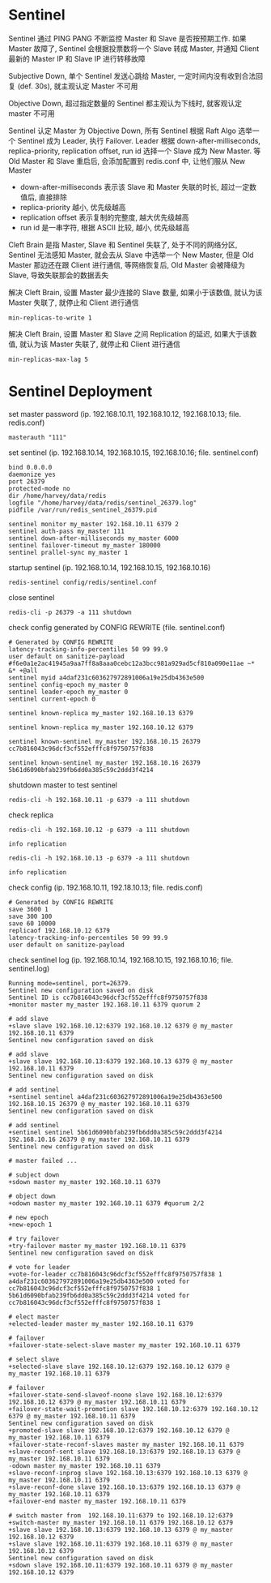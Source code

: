 # Sentinel

Sentinel 通过 PING PANG 不断监控 Master 和 Slave 是否按预期工作. 如果 Master 故障了, Sentinel 会根据投票数将一个 Slave 转成 Master, 并通知 Client 最新的 Master IP 和 Slave IP 进行转移故障

Subjective Down, 单个 Sentinel 发送心跳给 Master, 一定时间内没有收到合法回复 (def. 30s), 就主观认定 Master 不可用

Objective Down, 超过指定数量的 Sentinel 都主观认为下线时, 就客观认定 master 不可用

Sentinel 认定 Master 为 Objective Down, 所有 Sentinel 根据 Raft Algo 选举一个 Sentinel 成为 Leader, 执行 Failover. Leader 根据 down-after-milliseconds, replica-priority, replication offset, run id 选择一个 Slave 成为 New Master. 等 Old Master 和 Slave 重启后, 会添加配置到 redis.conf 中, 让他们服从 New Master

- down-after-milliseconds 表示该 Slave 和 Master 失联的时长, 超过一定数值后, 直接排除
- replica-priority 越小, 优先级越高
- replication offset 表示复制的完整度, 越大优先级越高
- run id 是一串字符, 根据 ASCII 比较, 越小, 优先级越高

Cleft Brain 是指 Master, Slave 和 Sentinel 失联了, 处于不同的网络分区, Sentinel 无法感知 Master, 就会去从 Slave 中选举一个 New Master, 但是 Old Master 那边还在跟 Client 进行通信, 等网络恢复后, Old Master 会被降级为 Slave, 导致失联那会的数据丢失

解决 Cleft Brain, 设置 Master 最少连接的 Slave 数量, 如果小于该数值, 就认为该 Master 失联了, 就停止和 Client 进行通信

```shell
min-replicas-to-write 1
```

解决 Cleft Brain, 设置 Master 和 Slave 之间 Replication 的延迟, 如果大于该数值, 就认为该 Master 失联了, 就停止和 Client 进行通信

```shell
min-replicas-max-lag 5
```

# Sentinel Deployment

set master password (ip. 192.168.10.11, 192.168.10.12, 192.168.10.13; file. redis.conf)

```shell
masterauth "111"
```

set sentinel (ip. 192.168.10.14, 192.168.10.15, 192.168.10.16; file. sentinel.conf)

```shell
bind 0.0.0.0
daemonize yes
port 26379
protected-mode no
dir /home/harvey/data/redis
logfile "/home/harvey/data/redis/sentinel_26379.log"
pidfile /var/run/redis_sentinel_26379.pid

sentinel monitor my_master 192.168.10.11 6379 2
sentinel auth-pass my_master 111
sentinel down-after-milliseconds my_master 6000
sentinel failover-timeout my_master 180000
sentinel prallel-sync my_master 1
```

startup sentinel (ip. 192.168.10.14, 192.168.10.15, 192.168.10.16)

```shell
redis-sentinel config/redis/sentinel.conf
```

close sentinel

```shell
redis-cli -p 26379 -a 111 shutdown
```

check config generated by CONFIG REWRITE (file. sentinel.conf)

```shell
# Generated by CONFIG REWRITE
latency-tracking-info-percentiles 50 99 99.9
user default on sanitize-payload #f6e0a1e2ac41945a9aa7ff8a8aaa0cebc12a3bcc981a929ad5cf810a090e11ae ~* &* +@all
sentinel myid a4daf231c603627972891006a19e25db4363e500
sentinel config-epoch my_master 0
sentinel leader-epoch my_master 0
sentinel current-epoch 0

sentinel known-replica my_master 192.168.10.13 6379

sentinel known-replica my_master 192.168.10.12 6379

sentinel known-sentinel my_master 192.168.10.15 26379 cc7b816043c96dcf3cf552efffc8f9750757f838

sentinel known-sentinel my_master 192.168.10.16 26379 5b61d6090bfab239fb6dd0a385c59c2ddd3f4214
```

shutdown master to test sentinel

```shell
redis-cli -h 192.168.10.11 -p 6379 -a 111 shutdown
```

check replica

```shell
redis-cli -h 192.168.10.12 -p 6379 -a 111 shutdown
```

```
info replication
```

```shell
redis-cli -h 192.168.10.13 -p 6379 -a 111 shutdown
```

```
info replication
```

check config (ip. 192.168.10.11, 192.18.10.13; file. redis.conf)

```shell
# Generated by CONFIG REWRITE
save 3600 1
save 300 100
save 60 10000
replicaof 192.168.10.12 6379
latency-tracking-info-percentiles 50 99 99.9
user default on sanitize-payload
```

check sentinel log (ip. 192.168.10.14, 192.168.10.15, 192.168.10.16; file. sentinel.log)

```
Running mode=sentinel, port=26379.
Sentinel new configuration saved on disk
Sentinel ID is cc7b816043c96dcf3cf552efffc8f9750757f838
+monitor master my_master 192.168.10.11 6379 quorum 2
```

```
# add slave
+slave slave 192.168.10.12:6379 192.168.10.12 6379 @ my_master 192.168.10.11 6379
Sentinel new configuration saved on disk

# add slave
+slave slave 192.168.10.13:6379 192.168.10.13 6379 @ my_master 192.168.10.11 6379
Sentinel new configuration saved on disk

# add sentinel
+sentinel sentinel a4daf231c603627972891006a19e25db4363e500 192.168.10.15 26379 @ my_master 192.168.10.11 6379
Sentinel new configuration saved on disk

# add sentinel
+sentinel sentinel 5b61d6090bfab239fb6dd0a385c59c2ddd3f4214 192.168.10.16 26379 @ my_master 192.168.10.11 6379
Sentinel new configuration saved on disk
```

```
# master failed ...

# subject down
+sdown master my_master 192.168.10.11 6379

# object down
+odown master my_master 192.168.10.11 6379 #quorum 2/2

# new epoch
+new-epoch 1

# try failover
+try-failover master my_master 192.168.10.11 6379
Sentinel new configuration saved on disk

# vote for leader
+vote-for-leader cc7b816043c96dcf3cf552efffc8f9750757f838 1
a4daf231c603627972891006a19e25db4363e500 voted for cc7b816043c96dcf3cf552efffc8f9750757f838 1
5b61d6090bfab239fb6dd0a385c59c2ddd3f4214 voted for cc7b816043c96dcf3cf552efffc8f9750757f838 1

# elect master
+elected-leader master my_master 192.168.10.11 6379

# failover
+failover-state-select-slave master my_master 192.168.10.11 6379

# select slave
+selected-slave slave 192.168.10.12:6379 192.168.10.12 6379 @ my_master 192.168.10.11 6379

# failover
+failover-state-send-slaveof-noone slave 192.168.10.12:6379 192.168.10.12 6379 @ my_master 192.168.10.11 6379
+failover-state-wait-promotion slave 192.168.10.12:6379 192.168.10.12 6379 @ my_master 192.168.10.11 6379
Sentinel new configuration saved on disk
+promoted-slave slave 192.168.10.12:6379 192.168.10.12 6379 @ my_master 192.168.10.11 6379
+failover-state-reconf-slaves master my_master 192.168.10.11 6379
+slave-reconf-sent slave 192.168.10.13:6379 192.168.10.13 6379 @ my_master 192.168.10.11 6379
-odown master my_master 192.168.10.11 6379
+slave-reconf-inprog slave 192.168.10.13:6379 192.168.10.13 6379 @ my_master 192.168.10.11 6379
+slave-reconf-done slave 192.168.10.13:6379 192.168.10.13 6379 @ my_master 192.168.10.11 6379
+failover-end master my_master 192.168.10.11 6379

# switch master from  192.168.10.11:6379 to 192.168.10.12:6379
+switch-master my_master 192.168.10.11 6379 192.168.10.12 6379
+slave slave 192.168.10.13:6379 192.168.10.13 6379 @ my_master 192.168.10.12 6379
+slave slave 192.168.10.11:6379 192.168.10.11 6379 @ my_master 192.168.10.12 6379
Sentinel new configuration saved on disk
+sdown slave 192.168.10.11:6379 192.168.10.11 6379 @ my_master 192.168.10.12 6379
```
